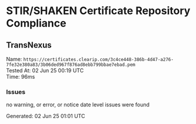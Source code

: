 # STIR/SHAKEN Certificate Repository Compliance

## TransNexus

Name: `https://certificates.clearip.com/3c4ce448-386b-4d47-a276-7fe32e380a83/3b06ded967f876ad8ebb799bbae7ebad.pem`\
Tested At: 02 Jun 25 00:19 UTC\
Time: 96ms

### Issues

no warning, or error, or notice date level issues were found

Generated: 02 Jun 25 01:01 UTC